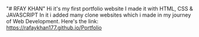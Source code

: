 "# RFAY KHAN" 
Hi it's my first portfolio website I made it with HTML, CSS & JAVASCRIPT In it i added many clone websites which i made in my journey of Web Development. Here's the link: https://rafaykhan177.github.io/Portfolio
